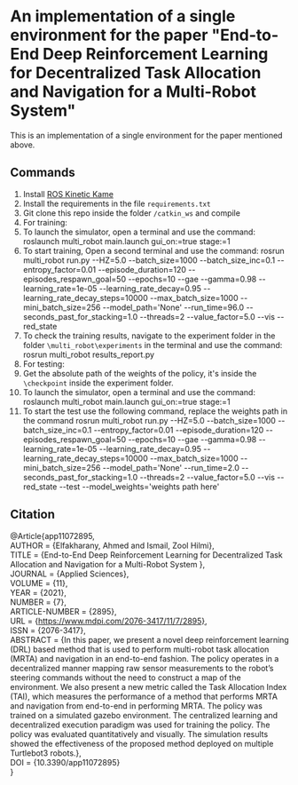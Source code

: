 # An implementation of a single environment for the paper "End-to-End Deep Reinforcement Learning for Decentralized Task Allocation and Navigation for a Multi-Robot System"

This is an implementation of a single environment for the paper mentioned above.

## Commands

1. Install [ROS Kinetic Kame](http://wiki.ros.org/kinetic/Installation)
2. Install the requirements in the file `requirements.txt`
2. Git clone this repo inside the folder  `/catkin_ws` and compile
3. For training:
  1. To launch the simulator, open a terminal and use the command:
          roslaunch multi_robot main.launch gui_on:=true stage:=1
  2. To start training, Open a second terminal and use the command:
          rosrun multi_robot run.py --HZ=5.0 --batch_size=1000 --batch_size_inc=0.1 --entropy_factor=0.01 --episode_duration=120 --episodes_respawn_goal=50 --epochs=10 --gae --gamma=0.98 --learning_rate=1e-05 --learning_rate_decay=0.95 --learning_rate_decay_steps=10000 --max_batch_size=1000 --mini_batch_size=256 --model_path='None' --run_time=96.0 --seconds_past_for_stacking=1.0 --threads=2 --value_factor=5.0 --vis --red_state
  3. To check the training results, navigate to the experiment folder in the folder `\multi_robot\experiments` in the terminal and use the command:
          rosrun multi_robot results_report.py
4. For testing:
  1. Get the absolute path of the weights of the policy, it's inside the `\checkpoint` inside the experiment folder.
  2. To launch the simulator, open a terminal and use the command:
          roslaunch multi_robot main.launch gui_on:=true stage:=1
  3. To start the test use the following command, replace the weights path in the command
          rosrun multi_robot run.py --HZ=5.0 --batch_size=1000 --batch_size_inc=0.1 --entropy_factor=0.01 --episode_duration=120 --episodes_respawn_goal=50 --epochs=10 --gae --gamma=0.98 --learning_rate=1e-05 --learning_rate_decay=0.95 --learning_rate_decay_steps=10000 --max_batch_size=1000 --mini_batch_size=256 --model_path='None' --run_time=2.0 --seconds_past_for_stacking=1.0 --threads=2 --value_factor=5.0 --vis --red_state --test --model_weights='weights path here'

## Citation
@Article{app11072895, <br>
AUTHOR = {Elfakharany, Ahmed and Ismail, Zool Hilmi}, <br>
TITLE = {End-to-End Deep Reinforcement Learning for Decentralized Task Allocation and Navigation for a Multi-Robot System }, <br>
JOURNAL = {Applied Sciences}, <br>
VOLUME = {11}, <br>
YEAR = {2021}, <br>
NUMBER = {7}, <br>
ARTICLE-NUMBER = {2895}, <br>
URL = {https://www.mdpi.com/2076-3417/11/7/2895}, <br>
ISSN = {2076-3417}, <br>
ABSTRACT = {In this paper, we present a novel deep reinforcement learning (DRL) based method that is used to perform multi-robot task allocation (MRTA) and navigation in an end-to-end fashion. The policy operates in a decentralized manner mapping raw sensor measurements to the robot’s steering commands without the need to construct a map of the environment. We also present a new metric called the Task Allocation Index (TAI), which measures the performance of a method that performs MRTA and navigation from end-to-end in performing MRTA. The policy was trained on a simulated gazebo environment. The centralized learning and decentralized execution paradigm was used for training the policy. The policy was evaluated quantitatively and visually. The simulation results showed the effectiveness of the proposed method deployed on multiple Turtlebot3 robots.}, <br>
DOI = {10.3390/app11072895} <br>
}
